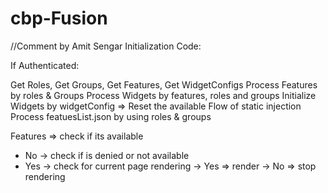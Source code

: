 # cbp-Fusion

//Comment by Amit Sengar
Initialization Code:

If Authenticated:

Get Roles, Get Groups, Get Features, Get WidgetConfigs
Process Features by roles & Groups
Process Widgets by features, roles and groups
Initialize Widgets by widgetConfig => Reset the available Flow of static injection
Process featuesList.json by using roles & groups

Features =>
check if its available

- No -> check if is denied or not available
- Yes -> check for current page rendering
  -> Yes => render
  -> No => stop rendering
